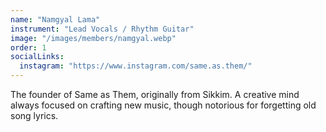 ```yaml
---
name: "Namgyal Lama"
instrument: "Lead Vocals / Rhythm Guitar"
image: "/images/members/namgyal.webp"
order: 1
socialLinks:
  instagram: "https://www.instagram.com/same.as.them/"
---
```


The founder of Same as Them, originally from Sikkim. A creative mind always focused on crafting new music, though notorious for forgetting old song lyrics.
